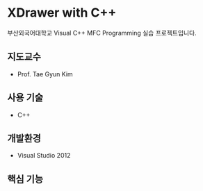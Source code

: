 # XDrawer with C++
부산외국어대학교 Visual C++ MFC Programming 실습 프로젝트입니다.

## 지도교수
 - Prof. Tae Gyun Kim

## 사용 기술
 - C++

## 개발환경
 - Visual Studio 2012

## 핵심 기능

